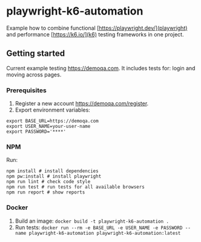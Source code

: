 # playwright-k6-automation
Example how to combine functional [https://playwright.dev/](playwright) and performance [https://k6.io/](k6) testing frameworks in one project.

## Getting started
Current example testing https://demoqa.com. 
It includes tests for: login and moving across pages.
### Prerequisites
1. Register a new account https://demoqa.com/register.
2. Export environment variables:
```
export BASE_URL=https://demoqa.com
export USER_NAME=your-user-name
export PASSWORD='****'
```
### NPM
Run:
```
npm install # install dependencies
npm pw:install # install playwright
npm run lint # check code style
npm run test # run tests for all available browsers
npm run report # show reports
```
### Docker
1. Build an image: `docker build -t playwright-k6-automation .`
2. Run tests: `docker run --rm -e BASE_URL -e USER_NAME -e PASSWORD --name playwright-k6-automation playwright-k6-automation:latest`
